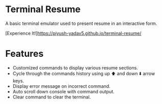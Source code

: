 # Terminal Resume
A basic terminal emulator used to present resume in an interactive form.

[Experience It!]https://piyush-yadav5.github.io/terminal-resume/



# Features
* Customized commands to display various resume sections.
* Cycle through the commands history using up ⬆️ and down ⬇️ arrow keys.
* Display error message on incorrect command.
* Auto scroll down console with command output.
* Clear command to clear the terminal.

